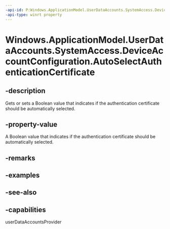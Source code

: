 ```yaml
---
-api-id: P:Windows.ApplicationModel.UserDataAccounts.SystemAccess.DeviceAccountConfiguration.AutoSelectAuthenticationCertificate
-api-type: winrt property
---
```


<!-- Property syntax
public bool AutoSelectAuthenticationCertificate { get;  set; }
-->

# Windows.ApplicationModel.UserDataAccounts.SystemAccess.DeviceAccountConfiguration.AutoSelectAuthenticationCertificate

## -description
Gets or sets a Boolean value that indicates if the authentication certificate should be automatically selected.

## -property-value
A Boolean value that indicates if the authentication certificate should be automatically selected.

## -remarks

## -examples

## -see-also


## -capabilities
userDataAccountsProvider
